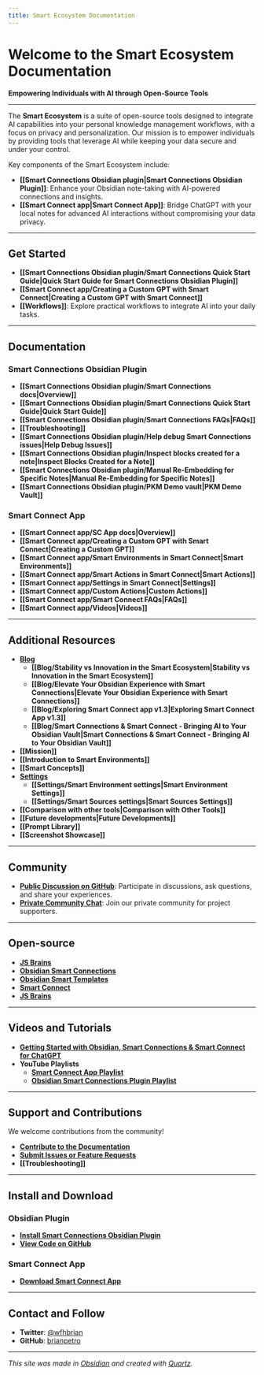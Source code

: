 ```yaml
---
title: Smart Ecosystem Documentation
---
```

# Welcome to the Smart Ecosystem Documentation

**Empowering Individuals with AI through Open-Source Tools**

---
The **Smart Ecosystem** is a suite of open-source tools designed to integrate AI capabilities into your personal knowledge management workflows, with a focus on privacy and personalization. Our mission is to empower individuals by providing tools that leverage AI while keeping your data secure and under your control.

Key components of the Smart Ecosystem include:
- **[[Smart Connections Obsidian plugin|Smart Connections Obsidian Plugin]]**: Enhance your Obsidian note-taking with AI-powered connections and insights.
- **[[Smart Connect app|Smart Connect App]]**: Bridge ChatGPT with your local notes for advanced AI interactions without compromising your data privacy.

---

## Get Started
- **[[Smart Connections Obsidian plugin/Smart Connections Quick Start Guide|Quick Start Guide for Smart Connections Obsidian Plugin]]**
- **[[Smart Connect app/Creating a Custom GPT with Smart Connect|Creating a Custom GPT with Smart Connect]]**
- **[[Workflows]]**: Explore practical workflows to integrate AI into your daily tasks.

---
## Documentation
### Smart Connections Obsidian Plugin
- **[[Smart Connections Obsidian plugin/Smart Connections docs|Overview]]**
- **[[Smart Connections Obsidian plugin/Smart Connections Quick Start Guide|Quick Start Guide]]**
- **[[Smart Connections Obsidian plugin/Smart Connections FAQs|FAQs]]**
- **[[Troubleshooting]]**
- **[[Smart Connections Obsidian plugin/Help debug Smart Connections issues|Help Debug Issues]]**
- **[[Smart Connections Obsidian plugin/Inspect blocks created for a note|Inspect Blocks Created for a Note]]**
- **[[Smart Connections Obsidian plugin/Manual Re-Embedding for Specific Notes|Manual Re-Embedding for Specific Notes]]**
- **[[Smart Connections Obsidian plugin/PKM Demo vault|PKM Demo Vault]]**

### Smart Connect App
- **[[Smart Connect app/SC App docs|Overview]]**
- **[[Smart Connect app/Creating a Custom GPT with Smart Connect|Creating a Custom GPT]]**
- **[[Smart Connect app/Smart Environments in Smart Connect|Smart Environments]]**
- **[[Smart Connect app/Smart Actions in Smart Connect|Smart Actions]]**
- **[[Smart Connect app/Settings in Smart Connect|Settings]]**
- **[[Smart Connect app/Custom Actions|Custom Actions]]**
- **[[Smart Connect app/Smart Connect FAQs|FAQs]]**
- **[[Smart Connect app/Videos|Videos]]**

---

## Additional Resources
- **[Blog](https://docs.smartconnections.app/Blog/)**
	- **[[Blog/Stability vs Innovation in the Smart Ecosystem|Stability vs Innovation in the Smart Ecosystem]]**
	- **[[Blog/Elevate Your Obsidian Experience with Smart Connections|Elevate Your Obsidian Experience with Smart Connections]]**
	- **[[Blog/Exploring Smart Connect app v1.3|Exploring Smart Connect App v1.3]]**
	- **[[Blog/Smart Connections & Smart Connect - Bringing AI to Your Obsidian Vault|Smart Connections & Smart Connect - Bringing AI to Your Obsidian Vault]]**
- **[[Mission]]**
- **[[Introduction to Smart Environments]]**
- **[[Smart Concepts]]**
- **[Settings](https://docs.smartconnections.app/Settings/)**
	- **[[Settings/Smart Environment settings|Smart Environment Settings]]**
	- **[[Settings/Smart Sources settings|Smart Sources Settings]]**
- **[[Comparison with other tools|Comparison with Other Tools]]**
- **[[Future developments|Future Developments]]**
- **[[Prompt Library]]**
- **[[Screenshot Showcase]]**

---

## Community
- **[Public Discussion on GitHub](https://github.com/brianpetro/obsidian-smart-connections/discussions)**: Participate in discussions, ask questions, and share your experiences.
- **[Private Community Chat](https://chat.smartconnections.app)**: Join our private community for project supporters.

---
## Open-source
- **[JS Brains](https://github.com/brianpetro/jsbrains)**
- **[Obsidian Smart Connections](https://github.com/brianpetro/obsidian-smart-connections)**
- **[Obsidian Smart Templates](https://github.com/brianpetro/obsidian-smart-templates)**
- **[Smart Connect](https://github.com/brianpetro/smart-connect)**
- **[JS Brains](https://github.com/brianpetro/js-brains)**

---

## Videos and Tutorials
- **[Getting Started with Obsidian, Smart Connections & Smart Connect for ChatGPT](https://www.youtube.com/watch?v=niX9U8znJAo)**
- **YouTube Playlists**
	- **[Smart Connect App Playlist](https://www.youtube.com/playlist?list=PLqu2iXqr-g4xKGdzT68IWUhogdWIxmaCw)**
	- **[Obsidian Smart Connections Plugin Playlist](https://www.youtube.com/playlist?list=PLqu2iXqr-g4wXYDEXTLgoEP3g5vS73hwj)**

---

## Support and Contributions
We welcome contributions from the community!
- **[Contribute to the Documentation](https://github.com/brianpetro/Smart-Connections-Docs)**
- **[Submit Issues or Feature Requests](https://github.com/brianpetro/obsidian-smart-connections/issues)**
- **[[Troubleshooting]]**

---

## Install and Download
### Obsidian Plugin
- **[Install Smart Connections Obsidian Plugin](obsidian://show-plugin?id=smart-connections)**
- **[View Code on GitHub](https://github.com/brianpetro/obsidian-smart-connections)**
### Smart Connect App
- **[Download Smart Connect App](https://github.com/brianpetro/smart-connect#getting-started-with-smart-connect)**

---
## Contact and Follow
- **Twitter**: [@wfhbrian](https://twitter.com/wfhbrian)
- **GitHub**: [brianpetro](https://github.com/brianpetro)

---

*This site was made in [Obsidian](https://obsidian.md) and created with [Quartz](https://quartz.jzhao.xyz/).*